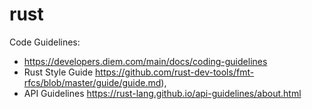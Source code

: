 # rust

Code Guidelines:

* https://developers.diem.com/main/docs/coding-guidelines
* Rust Style Guide https://github.com/rust-dev-tools/fmt-rfcs/blob/master/guide/guide.md), 
* API Guidelines https://rust-lang.github.io/api-guidelines/about.html
